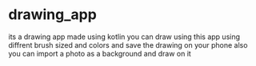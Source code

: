 # drawing_app
its a drawing app made using kotlin
you can draw using this app using diffrent brush sized and colors and save the drawing on your phone
also you can import a photo as a background and draw on it
